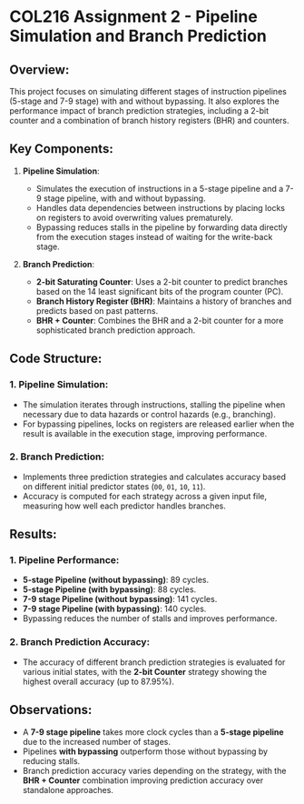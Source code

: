 # COL216 Assignment 2 - Pipeline Simulation and Branch Prediction

## Overview:
This project focuses on simulating different stages of instruction pipelines (5-stage and 7-9 stage) with and without bypassing. It also explores the performance impact of branch prediction strategies, including a 2-bit counter and a combination of branch history registers (BHR) and counters.

## Key Components:
1. **Pipeline Simulation**:
   - Simulates the execution of instructions in a 5-stage pipeline and a 7-9 stage pipeline, with and without bypassing.
   - Handles data dependencies between instructions by placing locks on registers to avoid overwriting values prematurely.
   - Bypassing reduces stalls in the pipeline by forwarding data directly from the execution stages instead of waiting for the write-back stage.

2. **Branch Prediction**:
   - **2-bit Saturating Counter**: Uses a 2-bit counter to predict branches based on the 14 least significant bits of the program counter (PC).
   - **Branch History Register (BHR)**: Maintains a history of branches and predicts based on past patterns.
   - **BHR + Counter**: Combines the BHR and a 2-bit counter for a more sophisticated branch prediction approach.

## Code Structure:
### 1. Pipeline Simulation:
   - The simulation iterates through instructions, stalling the pipeline when necessary due to data hazards or control hazards (e.g., branching).
   - For bypassing pipelines, locks on registers are released earlier when the result is available in the execution stage, improving performance.

### 2. Branch Prediction:
   - Implements three prediction strategies and calculates accuracy based on different initial predictor states (`00`, `01`, `10`, `11`).
   - Accuracy is computed for each strategy across a given input file, measuring how well each predictor handles branches.

## Results:
### 1. Pipeline Performance:
   - **5-stage Pipeline (without bypassing)**: 89 cycles.
   - **5-stage Pipeline (with bypassing)**: 88 cycles.
   - **7-9 stage Pipeline (without bypassing)**: 141 cycles.
   - **7-9 stage Pipeline (with bypassing)**: 140 cycles.
   - Bypassing reduces the number of stalls and improves performance.

### 2. Branch Prediction Accuracy:
   - The accuracy of different branch prediction strategies is evaluated for various initial states, with the **2-bit Counter** strategy showing the highest overall accuracy (up to 87.95%).

## Observations:
- A **7-9 stage pipeline** takes more clock cycles than a **5-stage pipeline** due to the increased number of stages.
- Pipelines **with bypassing** outperform those without bypassing by reducing stalls.
- Branch prediction accuracy varies depending on the strategy, with the **BHR + Counter** combination improving prediction accuracy over standalone approaches.
